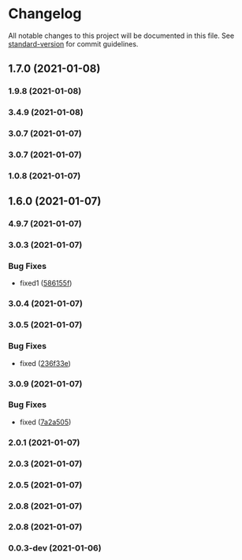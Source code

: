 # Changelog

All notable changes to this project will be documented in this file. See [standard-version](https://github.com/conventional-changelog/standard-version) for commit guidelines.

## 1.7.0 (2021-01-08)

### 1.9.8 (2021-01-08)

### 3.4.9 (2021-01-08)

### 3.0.7 (2021-01-07)

### 3.0.7 (2021-01-07)

### 1.0.8 (2021-01-07)

## 1.6.0 (2021-01-07)

### 4.9.7 (2021-01-07)

### 3.0.3 (2021-01-07)


### Bug Fixes

* fixed1 ([586155f](https://github.com/razee-io/RemoteResource/commit/586155f7c7f9d8c3067f3bf715b546fe6b6bb2e3))

### 3.0.4 (2021-01-07)

### 3.0.5 (2021-01-07)


### Bug Fixes

* fixed ([236f33e](https://github.com/razee-io/RemoteResource/commit/236f33e389003b5d7ad23979983d67f209cd0c94))

### 3.0.9 (2021-01-07)


### Bug Fixes

* fixed ([7a2a505](https://github.com/razee-io/RemoteResource/commit/7a2a505dcc8f60d192a881a065cfc9bb74f1d7b6))

### 2.0.1 (2021-01-07)

### 2.0.3 (2021-01-07)

### 2.0.5 (2021-01-07)

### 2.0.8 (2021-01-07)

### 2.0.8 (2021-01-07)

### 0.0.3-dev (2021-01-06)

